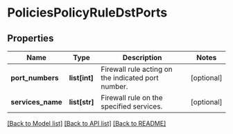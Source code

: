 # PoliciesPolicyRuleDstPorts

## Properties
Name | Type | Description | Notes
------------ | ------------- | ------------- | -------------
**port_numbers** | **list[int]** | Firewall rule acting on the indicated port number. | [optional] 
**services_name** | **list[str]** | Firewall rule on the specified services. | [optional] 

[[Back to Model list]](../README.md#documentation-for-models) [[Back to API list]](../README.md#documentation-for-api-endpoints) [[Back to README]](../README.md)



